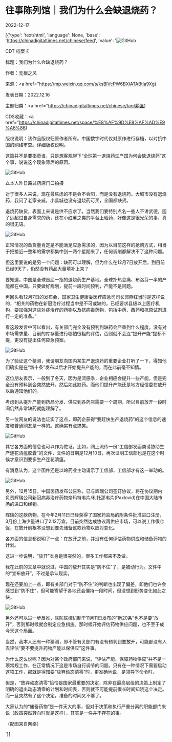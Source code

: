 # 往事陈列馆｜我们为什么会缺退烧药？

2022-12-17

[{'type': 'text/html', 'language': None, 'base': 'https://chinadigitaltimes.net/chinese/feed', 'value': '![GitHub](https://chinadigitaltimes.net/chinese/files/2022/12/Screen-Shot-2022-12-17-at-7.37.51-AM-768x574.png)

CDT 档案卡

标题：我们为什么会缺退烧药？

作者：无根之风

来源：<a href="https://mp.weixin.qq.com/s/ksBlVcPW6BXiATABtla9Xg)

发表日期：2022.12.16

主题归类：<a href="https://chinadigitaltimes.net/chinese/tag/躺匪)

CDS收藏：<a href="https://chinadigitaltimes.net/space/%E8%AF%9D%E8%AF%AD%E9%A6%86)

版权说明：该作品版权归原作者所有。中国数字时代仅对原作进行存档，以对抗中国的网络审查。详细版权说明。





这篇并不是要指责谁，只是想客观聊下“全球第一退烧药生产国为何会缺退烧药”这个事，说说这个现象背后的原因。

![GitHub](https://chinadigitaltimes.net/chinese/files/2022/12/post-690990-639de277a33de.)

△本人昨日路过药店门口拍摄

对于很多人来说，现在最焦虑的不是会不会阳，而是没有退烧药。大城市没有退烧药，我问了老家亲戚，小县城也没有退烧药可买，全国都缺货。

退烧药缺货，表面上来说是供不应求了。当然我们要特别点名一些人不讲武德，囤了远超过自身需求的药，还在小红薯之类的平台上晒药，好像这是很光荣的事，真的很无语。

![GitHub](https://chinadigitaltimes.net/chinese/files/2022/12/post-690990-639de277bef9e.png)

正常情况的备货量肯定是不能满足应急需求的，因为以目前这样的抢购方式，相当于把接近一整年的需求都集中到一两个星期来了，任何调剂都解决不了这种问题。

但这里要说的是另一个问题：缺药可以理解，但为什么在12月7日放开后，到目前已经9天了，仍然没有药品大量填补上来？

要知道，中国是全球首屈一指的退烧药生产基地。全球扑热息痛、布洛芬一半的产能都在中国。只要做好规划，提前一段时间预判，产能不是问题。

再回头看12月7日的发布会，国家卫生健康委医疗应急司司长郭燕红当时是这样说的，“相关的药物在新冠治疗过程当中是不可或缺的，已经要求县级以上医疗机构，要加强对这些对症治疗的药物以及抗病毒药物，包括中药、西药和抗原试剂进行一定的准备。”

看这段发言中可以看出，有关部门完全没有预判到缺药会严重到什么程度，没有对市场需求量、目前的库存量进行哪怕很粗的评估，否则就不会连“提升产能”提都不提，更没有提出任何应急预案。

![GitHub](https://chinadigitaltimes.net/chinese/files/2022/12/post-690990-639de277d62a2.png)

为了验证这个猜测，我请朋友向国内某生产退烧药的重要企业打听了一下，得知他们确实是在“新十条”发布以后才开始提升产能的，而在此前毫不知情。

这位朋友表示，一般到了冬天，因为是流感季，企业相应会提升一些产能，但是完全没有预料到会突然放开，然后如此缺药。而他们提升产能还是地方经信委在放开以后通知他们的。

考虑到从提升产能到药品分发、供应到各药店需要一个周期，所以目前放开一段时间仍然非常缺药就能理解了。

另一位网友的说法也证实了这点，即药企获得“要赶快生产退烧药”的这个信息的速度和普通网友是一样的。这确实有点搞笑。

![GitHub](https://chinadigitaltimes.net/chinese/files/2022/12/post-690990-639de277e1ec2.png)

其它各方面的信息也可以作为佐证。比如，网上流传一份“工信部发函商请协助生产连花清瘟胶囊”的文件，文件的日期是12月10日，再次证明工信部也是在这个时候才意识到要多生产连花清瘟。

有消息认为，这个函件还是以岭药业主动请示了工信部，工信部才有这一举动的。

![GitHub](https://chinadigitaltimes.net/chinese/files/2022/12/post-690990-639de277ebb50.)

另外，12月15日，中国医药发布公告称，已与辉瑞公司签订协议，将在协议期内负责辉瑞公司新冠病毒治疗药物奈玛特韦片/利托那韦片(Paxlovid)在中国大陆市场的进口和经销。

辉瑞的这款药物，在今年2月11日已经获得了国家药监局的附条件批准进口注册，3月份上海少量进口了2.12万盒。目前突然达成协议再供应市场，可以说工作很仓促，在放开前根本没想到要先储备这款药物以应对变化。

各方面的信息都说明了一点：在放开之前，并没有任何评估药物供应和储备药物的计划。

这进一步说明，“放开”本身是很突然的，很多工作都来不及做。

我在此前的文章中就说过，中国的放开其实是“防不住”了，是被动行为。文件中的“宣布放开”，不过是承认现实。

现在还要加上一点，即有关部门对于“防不住”的判断也出现了偏差，即他们也许会感觉到“防不住”，但可能寄望于各地还会僵持一段时间，但没想到形势变化如此之快。

![GitHub](https://chinadigitaltimes.net/chinese/files/2022/12/post-690990-639de2781027f.png)

另外还可以进一步反推，联防联控机制于11月11日发布的“新20条”也不是要“放开”，否则那时候就会制定应急措施。那时候开始评估药物供应问题，也不至于成今天这个局面。

当然，我本人还有一种猜测，即不管有关部门有没有预判到要放开，可能都没有人去评估“要不要提升药物产能以保供应”这件事。

为什么这么说呢？因为对某个政府部门来说，“评估产能、保障药物供应”并不是一项常规工作，在正常情况下这是市场自行调节的问题。只有在一种情况下需要启动这项工作，那就是得知要“放弃动态清零”时，更准确地说，是领导下命令时。

但是，“放弃动态清零”恰恰是国家最重要的决定，除非在最高层级的决策上制定了明确的退出动态清零的计划和时间表，否则就不可能提前很长时间知晓这个决定。而一旦突然有了这个决定，准备的时间又不够了。

大家认为的“储备药物”是一件天大的事，但对于决策和执行严重分离的职能部门来说（政策突然转向时就是这样），其实是一件并不存在的事。

（配图来自网络）

'}]